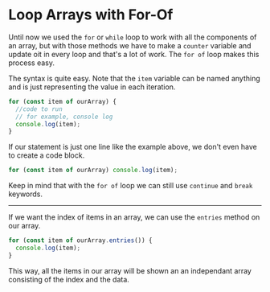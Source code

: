 # Loop Arrays with For-Of

Until now we used the `for` or `while` loop to work with all the components of an array, but with those methods we have to make a `counter` variable and update oit in every loop and that's a lot of work. The `for of` loop makes this process easy.

The syntax is quite easy. Note that the `item` variable can be named anything and is just representing the value in each iteration.

```js
for (const item of ourArray) {
  //code to run
  // for example, console log
  console.log(item);
}
```

If our statement is just one line like the example above, we don't even have to create a code block.

```js
for (const item of ourArray) console.log(item);
```

Keep in mind that with the `for of` loop we can still use `continue` and `break` keywords.

---

If we want the index of items in an array, we can use the `entries` method on our array.

```js
for (const item of ourArray.entries()) {
  console.log(item);
}
```

This way, all the items in our array will be shown an an independant array consisting of the index and the data.
